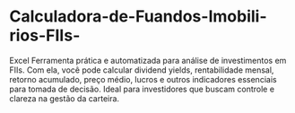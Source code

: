 # Calculadora-de-Fuandos-Imobili-rios-FIIs-
Excel Ferramenta prática e automatizada para análise de investimentos em FIIs. Com ela, você pode calcular dividend yields, rentabilidade mensal, retorno acumulado, preço médio, lucros e outros indicadores essenciais para tomada de decisão. Ideal para investidores que buscam controle e clareza na gestão da carteira.
